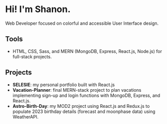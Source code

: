 # Hi! I'm Shanon.

Web Developer focused on colorful and accessible User Interface design.

## Tools
- HTML, CSS, Sass, and MERN (MongoDB, Express, React.js, Node.js) for full-stack projects.

## Projects
- **SELESIE**: my personal portfolio built with React.js
- **Vacation-Planner**: final MERN-stack project to plan vacations implementing sign-up and login functions with MongoDB, Express, and React.js.
- **Astro-Birth-Day**: my MOD2 project using React.js and Redux.js to populate 2023 birthday details (forecast and moonphase data) using WeatherAPI.
